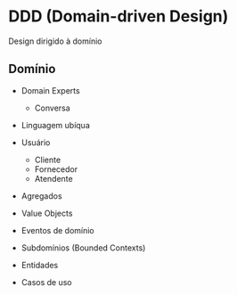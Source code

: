 # DDD (Domain-driven Design)

Design dirigido à domínio

## Domínio

- Domain Experts
  - Conversa

- Linguagem ubíqua

- Usuário
  - Cliente
  - Fornecedor
  - Atendente

- Agregados
- Value Objects
- Eventos de domínio
- Subdomínios (Bounded Contexts)
- Entidades
- Casos de uso
